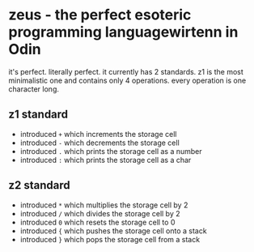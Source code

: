 # zeus - the perfect esoteric programming languagewirtenn in Odin
it's perfect. literally perfect. it currently has 2 standards. z1 is the most minimalistic one and contains only 4 operations. every operation is one character long.

## z1 standard
- introduced `+` which increments the storage cell
- introduced `-` which decrements the storage cell
- introduced `.` which prints the storage cell as a number
- introduced `:` which prints the storage cell as a char

## z2 standard
- introduced `*` which multiplies the storage cell by 2
- introduced `/` which divides the storage cell by 2
- introduced `0` which resets the storage cell to 0
- introduced `{` which pushes the storage cell onto a stack
- introduced `}` which pops the storage cell from a stack
